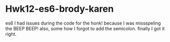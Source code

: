 # Hwk12-es6-brody-karen
es6
I had issues during the code for the honk! because I was missspeling the BEEP BEEP! also, some how I forgot to add the semicolon. finally I got it right.
